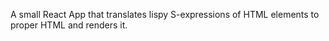 A small React App that translates lispy S-expressions of HTML elements to proper HTML and renders it.
